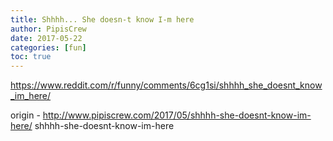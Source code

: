 ```yaml
---
title: Shhhh... She doesn-t know I-m here
author: PipisCrew
date: 2017-05-22
categories: [fun]
toc: true
---
```


https://www.reddit.com/r/funny/comments/6cg1si/shhhh_she_doesnt_know_im_here/

origin - http://www.pipiscrew.com/2017/05/shhhh-she-doesnt-know-im-here/ shhhh-she-doesnt-know-im-here